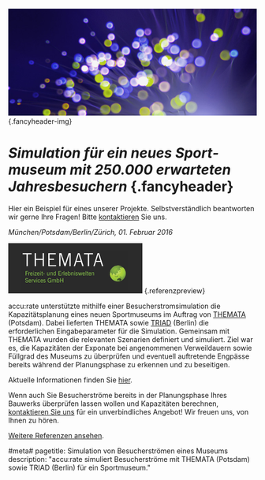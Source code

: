![](/img/accurate-bild-3.jpg) {.fancyheader-img}
# *Simulation für ein neues Sport&shy;museum mit 250.000 erwarteten Jahres&shy;besuchern* {.fancyheader}

Hier ein Beispiel für eines unserer Projekte.
Selbstverständlich beantworten wir gerne Ihre Fragen!
Bitte [kontaktieren](kontakt) Sie uns.

*München/Potsdam/Berlin/Zürich, 01. Februar 2016*

[![Logo THEMATA](img/referenzen/themata-logo.png)](http://www.themata.de/) {.referenzpreview}

accu:rate unter&shy;stützte mithilfe einer Besucher&shy;strom&shy;simulation die Kapazitäts&shy;planung eines neuen Sport&shy;museums im Auftrag von [THEMATA](http://www.themata.de/) (Potsdam).
Dabei lieferten THEMATA sowie [TRIAD](https://www.triad.de/de/projekte/fifa-world-football-museum/) (Berlin) die erforderlichen Eingabe&shy;parameter für die Simulation.
Gemeinsam mit THEMATA wurden die relevanten Szenarien definiert und simuliert.
Ziel war es, die Kapazitäten der Exponate bei angenommenen Verweil&shy;dauern sowie Füllgrad des Museums zu überprüfen und eventuell auftretende Engpässe bereits während der Planungs&shy;phase zu erkennen und zu beseitigen. 

Aktuelle Informationen finden Sie [hier](http://de.fifamuseum.com/about/media/press-releases/fifa-welt-fussball-museum-eroffnungstermin-steht-2609754/#).

Wenn auch Sie  Besucherströme bereits in der Planungsphase Ihres Bauwerks überprüfen lassen wollen und Kapazitäten berechnen, [kontaktieren Sie uns](kontakt) für ein unverbindliches Angebot! Wir freuen uns, von Ihnen zu hören.

[Weitere Referenzen ansehen](referenzen).




#meta#
pagetitle: Simulation von Besucherströmen eines Museums
description: "accu:rate simuliert Besucherströme mit THEMATA (Potsdam) sowie TRIAD (Berlin) für ein Sportmuseum."


